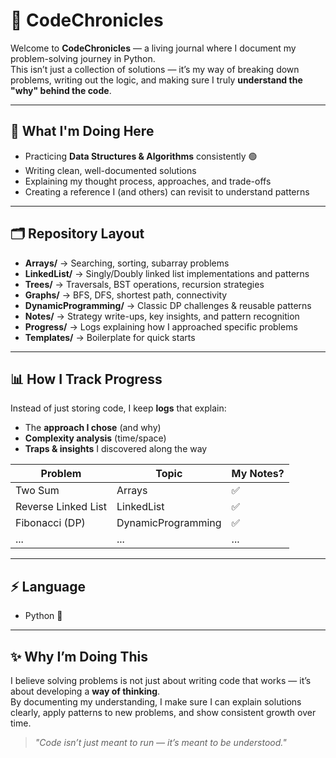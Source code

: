# 🚀 CodeChronicles

Welcome to **CodeChronicles** — a living journal where I document my problem-solving journey in Python.  
This isn’t just a collection of solutions — it’s my way of breaking down problems, writing out the logic, and making sure I truly **understand the "why" behind the code**.

---

## 🎯 What I'm Doing Here
- Practicing **Data Structures & Algorithms** consistently 🟢
- Writing clean, well-documented solutions
- Explaining my thought process, approaches, and trade-offs
- Creating a reference I (and others) can revisit to understand patterns

---

## 🗂 Repository Layout
- **Arrays/** → Searching, sorting, subarray problems  
- **LinkedList/** → Singly/Doubly linked list implementations and patterns  
- **Trees/** → Traversals, BST operations, recursion strategies  
- **Graphs/** → BFS, DFS, shortest path, connectivity  
- **DynamicProgramming/** → Classic DP challenges & reusable patterns  
- **Notes/** → Strategy write-ups, key insights, and pattern recognition  
- **Progress/** → Logs explaining how I approached specific problems  
- **Templates/** → Boilerplate for quick starts

---

## 📊 How I Track Progress
Instead of just storing code, I keep **logs** that explain:
- The **approach I chose** (and why)  
- **Complexity analysis** (time/space)  
- **Traps & insights** I discovered along the way  

| Problem             | Topic        | My Notes? |
|---------------------|--------------|-----------|
| Two Sum             | Arrays       | ✅ |
| Reverse Linked List | LinkedList   | ✅ |
| Fibonacci (DP)      | DynamicProgramming | ✅ |
| ...                 | ...          | ... |

---

## ⚡ Language
- Python 🐍

---

## ✨ Why I’m Doing This
I believe solving problems is not just about writing code that works — it’s about developing a **way of thinking**.  
By documenting my understanding, I make sure I can explain solutions clearly, apply patterns to new problems, and show consistent growth over time.

> *"Code isn’t just meant to run — it’s meant to be understood."*
